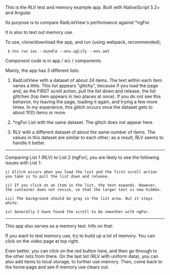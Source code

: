  This is the RLV test and memory example app. Built with NativeScript 5.2+ and Angular.
 
 Its purpose is to compare RadListView's performance against *ngFor.
 
 It is also to test out memory use.
 
 To use, clone/download the app, and run (using webpack, recommended);
 
     $ tns run ios --bundle --env.uglify --env.aot
 
 Component code is in app / src / components.
 
 Mainly, the app has 3 different lists:
 
 1) RadListView with a dataset of about 24 items. The text within each item varies a little. This list appears "glitchy", because if you load the page and, as the FIRST scroll action, pull the list down and release, the list glitches (top item appears in two places at once). If you do not see this behavior, try leaving the page, loading it again, and trying a few more times. In my experience, this glitch occurs once the dataset gets to about 10(!) items or more.
 
 2) *ngFor List with the same dataset. The glitch does not appear here.
 
 3) RLV with a different dataset of about the same number of items. The values in this dataset are similar to each other; as a result, RLV seems to handle it better.
 ****
 Comparing List 1 (RLV) to List 2 (ngFor), you are likely to see the following issues with List 1:
 
    i) Glitch occurs when you load the list and the first scroll action you take is to pull the list down and release.
 
    ii) If you click on an item in the list, the text expands. However, the container does not resize, so that the larger text is now hidden.
 
    iii) The background should be gray in the list area. But it stays white.
 
    iv) Generally I have found the scroll to be smoother with ngFor.
****
 This app also serves as a memory test. Info on that:
  
  If you want to test memory use, try to build up a lot of memory. You can click on the video page at top right.
  
  Even better, you can click on the red button here, and then go through to the other lists from there. On the last list (RLV with uniform data), you can also add items to local storage, to further use memory. Then, come back to the home page and see if memory use clears out.
